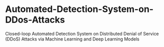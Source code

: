 # Automated-Detection-System-on-DDos-Attacks
Closed-loop Automated Detection System on Distributed Denial of Service (DDoS) Attacks via Machine Learning and Deep Learning Models
